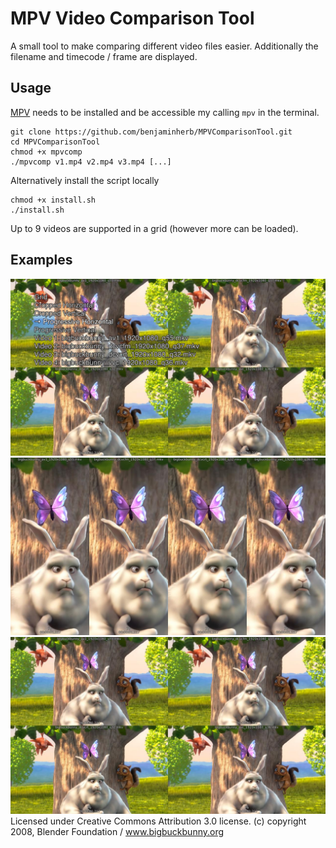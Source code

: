 # MPV Video Comparison Tool
A small tool to make comparing different video files easier. Additionally the filename and timecode / frame are displayed.

## Usage
[MPV](https://mpv.io/) needs to be installed and be accessible my calling `mpv` in the terminal.

```
git clone https://github.com/benjaminherb/MPVComparisonTool.git
cd MPVComparisonTool
chmod +x mpvcomp
./mpvcomp v1.mp4 v2.mp4 v3.mp4 [...]
```

Alternatively install the script locally
```
chmod +x install.sh
./install.sh
```

Up to 9 videos are supported in a grid (however more can be loaded).

## Examples
![Menu](img/menu.jpg "Menu")
![Horizontal Layout](img/horizontal.jpg "Horizontal Layout")
![Grid Layout](img/grid.jpg "Grid Layout")
Licensed under Creative Commons Attribution 3.0 license.  (c) copyright 2008, Blender Foundation / www.bigbuckbunny.org
